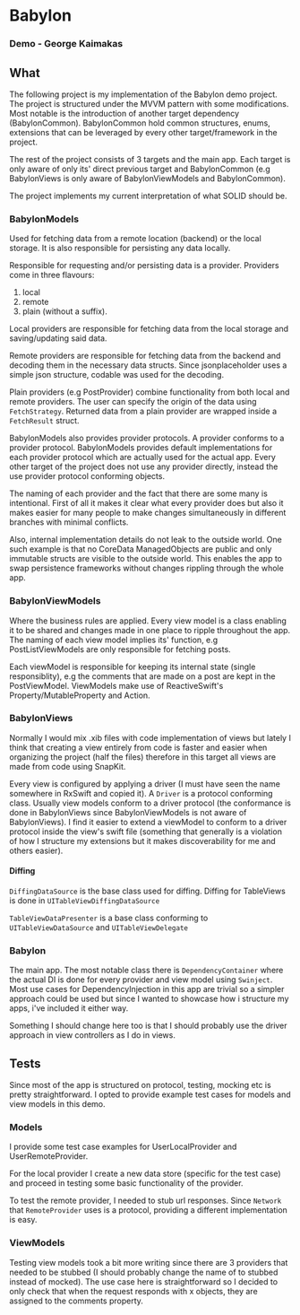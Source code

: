 # Babylon
### Demo - George Kaimakas

## What
The following project is my implementation of the Babylon demo project. The project is structured under the MVVM pattern with some modifications. Most notable is the introduction of another target dependency (BabylonCommon). BabylonCommon hold common structures, enums, extensions that can be leveraged by every other target/framework in the project.

The rest of the project consists of 3 targets and the main app. Each target is only aware of only its' direct previous target and BabylonCommon (e.g BabylonViews is only aware of BabylonViewModels and BabylonCommon).

The project implements my current interpretation of what SOLID should be.

### BabylonModels
Used for fetching data from a remote location (backend) or the local storage. It is also responsible for persisting any data locally.

Responsible for requesting and/or persisting data is a provider. Providers come in three flavours:

1. local
2. remote
3.  plain (without a suffix).

Local providers are responsible for fetching data from the local storage and saving/updating said data.

Remote providers are responsible for fetching data from the backend and decoding them in the necessary data structs. Since jsonplaceholder uses a simple json structure, codable was used for the decoding.

Plain providers (e.g PostProvider) combine functionality from both local and remote providers. The user can specify the origin of the data using `FetchStrategy`. Returned data from a plain provider are wrapped inside a `FetchResult` struct.

BabylonModels also provides provider protocols. A provider conforms to a provider protocol. BabylonModels provides default implementations for each provider protocol which are actually used for the actual app. Every other target of the project does not use any provider directly, instead the use provider protocol conforming objects.

The naming of each provider and the fact that there are some many is intentional. First of all it makes it clear what every provider does but also it makes easier for many people to make changes simultaneously in different branches with minimal conflicts.

Also, internal implementation details do not leak to the outside world. One such example is that no CoreData ManagedObjects are public and only immutable structs are visible to the outside world. This enables the app to swap persistence frameworks without changes rippling through the whole app.

### BabylonViewModels

Where the business rules are applied. Every view model is a class enabling it to be shared and changes made in one place to ripple throughout the app.  The naming of each view model implies its' function, e.g PostListViewModels are only responsible for fetching posts.

Each viewModel is responsible for keeping its internal state (single responsiblity), e.g the comments that are made on a post are kept in the PostViewModel. ViewModels make use of ReactiveSwift's Property/MutableProperty and Action.

### BabylonViews

Normally I would mix .xib files with code implementation of views but lately I think that creating a view entirely from code is faster and easier when organizing the project (half the files) therefore in this target all views are made from code using SnapKit.

Every view is configured by applying a driver (I must have seen the name somewhere in RxSwift and copied it). A `Driver` is a protocol conforming class. Usually view models conform to a driver protocol (the conformance is done in BabylonViews since BabylonViewModels is not aware of BabylonViews). I find it easier to extend a viewModel to conform to a driver protocol inside the view's swift file (something that generally is a violation of how I structure my extensions but it makes discoverability for me and others easier).

#### Diffing

`DiffingDataSource` is the base class used for diffing. Diffing for TableViews is done in `UITableViewDiffingDataSource`

`TableViewDataPresenter` is a base class conforming to `UITableViewDataSource` and `UITableViewDelegate`

### Babylon

The main app. The most notable class there is `DependencyContainer` where the actual DI is done for every provider and view model using `Swinject`. Most use cases for DependencyInjection in this app are trivial so a simpler approach could be used but since I wanted to showcase how i structure my apps,  i've included it either way.

Something I should change here too is that I should probably use the driver approach in view controllers as I do in views.

## Tests

Since most of the app is structured on protocol, testing, mocking etc is pretty straightforward. I opted to provide example test cases for models and view models in this demo.


### Models

I provide some test case examples for UserLocalProvider and UserRemoteProvider.

For the local provider I create a new data store (specific for the test case) and proceed in testing some basic functionality of the provider.

To test the remote provider, I needed to stub url responses. Since `Network` that `RemoteProvider` uses is a protocol, providing a different implementation is easy.

### ViewModels

Testing view models took a bit more writing since there are 3 providers that needed to be stubbed (I should probably change the name of to stubbed instead of mocked). The use case here is straightforward so I decided to only check that when the request responds with x objects, they are assigned to the comments property.
